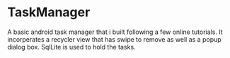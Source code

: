 # TaskManager

A basic android task manager that i built following a few online tutorials. It incorperates a recycler view that has swipe to remove as well as a popup dialog box. SqlLite is used to hold the tasks.
